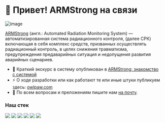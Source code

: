 # 👋 Привет! ARMStrong на связи

![image](https://user-images.githubusercontent.com/46975515/207011667-16f49eb4-1079-494a-a9e4-eec6660831f3.png)

[ARMStrong](https://github.com/digital-armstrong) (англ.: Automated Radiation Monitoring System) — автоматизированная система радиационного контроля, (далее СРК) включающая в себя комплекс средств, призванных осуществлять радиационный контроль, в целях снижения травматизма, предупреждения предаварийных ситуация и недопущения развития аварийных сценариев.


- 🔭 Краткий экскурс в систему опубликован в [ARMStrong: знакомство с системой](https://owlpaw.com/posts/arms-about-the-system/)
- ⚡ О ходе разработки или как работают те или иные штуки публикуем здесь: [owlpaw.com](https://owlpaw.com/)
- 💬 По всем вопросам и преложениям пишите нам [на почту](mailto:armstrong.sys@proton.me).

### Наш стек
![](https://img.shields.io/badge/OS-Linux-informational?style=flat-square&logo=linux&logoColor=white&color=5194f0&bgcolor=110d17)
![](https://img.shields.io/badge/DB-PostgreSQL-informational?style=flat-square&logo=postgresql&logoColor=white&color=5194f0)
![](https://img.shields.io/badge/Code-C%23-informational?style=flat-square&logo=c-sharp&logoColor=white&color=5194f0)
![](https://img.shields.io/badge/Code-.netcore-informational?style=flat-square&logo=dotnet&logoColor=white&color=5194f0)
![](https://img.shields.io/badge/Code-Ruby%20on%20Rails-informational?style=flat-square&logo=ruby&logoColor=white&color=5194f0)
![](https://img.shields.io/badge/Code-React-informational?style=flat-square&logo=react&logoColor=white&color=5194f0)
